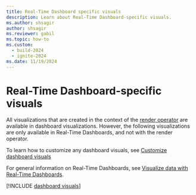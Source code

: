 ```yaml
---
title: Real-Time Dashboard specific visuals
description: Learn about Real-Time Dashboard-specific visuals.
ms.author: shsagir
author: shsagir
ms.reviewer: gabil
ms.topic: how-to
ms.custom:
  - build-2024
  - ignite-2024
ms.date: 11/19/2024
---
```

# Real-Time Dashboard-specific visuals

All visualizations that are created in the context of the [render operator](/azure/data-explorer/kusto/query/render-operator?context=/fabric/context/context-rta&pivots=fabric) are available in dashboard visualizations. However, the following visualizations are only available in Real-Time Dashboards, and not with the render operator.

To learn how to customize any dashboard visuals, see [Customize dashboard visuals](dashboard-visuals-customize.md)

For general information on Real-Time Dashboards, see [Visualize data with Real-Time Dashboards](dashboard-real-time-create.md).

[!INCLUDE [dashboard visuals](~/../kusto-repo/data-explorer/includes/cross-repo/dashboard-visuals.md)]
